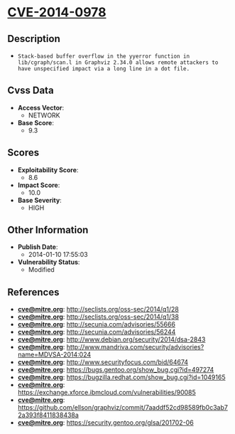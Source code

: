 
# [CVE-2014-0978](http://seclists.org/oss-sec/2014/q1/28)

## Description

- `Stack-based buffer overflow in the yyerror function in lib/cgraph/scan.l in Graphviz 2.34.0 allows remote attackers to have unspecified impact via a long line in a dot file.`

## Cvss Data

- **Access Vector**:
  - NETWORK
- **Base Score**:
  - 9.3

## Scores

- **Exploitability Score**:
  - 8.6
- **Impact Score**:
  - 10.0
- **Base Severity**:
  - HIGH

## Other Information

- **Publish Date**:
  - 2014-01-10 17:55:03
- **Vulnerability Status**:
  - Modified

## References

- **cve@mitre.org**: http://seclists.org/oss-sec/2014/q1/28
- **cve@mitre.org**: http://seclists.org/oss-sec/2014/q1/38
- **cve@mitre.org**: http://secunia.com/advisories/55666
- **cve@mitre.org**: http://secunia.com/advisories/56244
- **cve@mitre.org**: http://www.debian.org/security/2014/dsa-2843
- **cve@mitre.org**: http://www.mandriva.com/security/advisories?name=MDVSA-2014:024
- **cve@mitre.org**: http://www.securityfocus.com/bid/64674
- **cve@mitre.org**: https://bugs.gentoo.org/show_bug.cgi?id=497274
- **cve@mitre.org**: https://bugzilla.redhat.com/show_bug.cgi?id=1049165
- **cve@mitre.org**: https://exchange.xforce.ibmcloud.com/vulnerabilities/90085
- **cve@mitre.org**: https://github.com/ellson/graphviz/commit/7aaddf52cd98589fb0c3ab72a393f8411838438a
- **cve@mitre.org**: https://security.gentoo.org/glsa/201702-06
